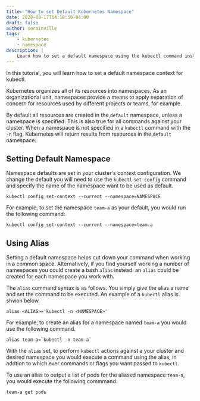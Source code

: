 ```yaml
---
title: "How to set Default Kubernetes Namespace"
date: 2020-08-17T14:18:50-04:00
draft: false
author: serainville
tags:
    - kubernetes
    - namespace
description: |
    Learn how to set a default namespace using the kubectl command instead of having to specify it in commonly used spaces.
---
```


In this tutorial, you will learn how to set a default namespace context for kubectl.

Kubernetes organizes all of its resources into namespaces. As an organizational unit, namespaces provide a means to apply separation of concern for resources used by different projects or teams, for example.

By default all resources are created in the `default` namespace, unless a namespace is specified. This is also true for all commands against your cluster. When a namespace is not specified in a `kubectl` command with the `-n` flag, Kubernetes will return results from resources in the `default` namespace.

## Setting Default Namespace
Namespace defaults are set in your cluster's context configuration. We change the default you will need to use the `kubectl` `set-config` command and specify the name of the namespace want to be used as default.

```shell
kubectl config set-context --current --namespace=NAMESPACE
```

For example, to set the namespace `team-a` as your default, you would run the following command:
```shell
kubectl config set-context --current --namespace=team-a
```


## Using Alias
Setting a default namespace helps cut down your command when working in a common space. Alternatively, if you find yourself working a number of namespaces you could create a bash `alias` instead. an `alias` could be created for each namespace you work with.

The `alias` command syntax is as follows. You simply give the alias a name and set the command to be executed. An example of a `kubectl` alias is shwon below.
```shell
alias <ALIAS>='kubectl -n <NAMESPACE>'
```

For example, to create an alias for a namespace named `team-a` you would use the following command.
```shell
alias team-a=`kubectl -n team-a`
```

With the `alias` set, to perform `kubectl` actions against a your cluster and desired namespace you would execute a command using the alias, in addtion to which ever commands or flags you want passed to `kubectl`. 

To use an alias to output a list of pods for the aliased namespace `team-a`, you would execute the following commmand.

```shell
team-a get pods
```
